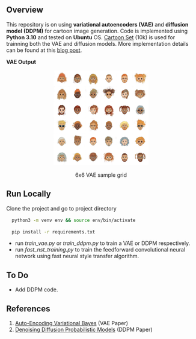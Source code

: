 
## Overview

This repository is on using **variational autoencoders (VAE)** and **diffusion model (DDPM)** for cartoon image generation. Code is implemented using **Python 3.10** and tested on **Ubuntu** OS. [Cartoon Set](https://google.github.io/cartoonset/) (10k) is used for trainning both the VAE and diffusion models. More implementation details can be found at this [blog post](https://lihanlian.github.io/posts/blog8). 

**VAE Output**

<p align="center">
  <img alt="Image 1" src="runs/vae/sample_grid.png" width="50%" />
</p>
<p align="center">6x6 VAE sample grid</p>

## Run Locally

Clone the project and go to project directory

```bash
  python3 -m venv env && source env/bin/activate 
```
```bash
  pip install -r requirements.txt
```

 - run _train_vae.py_ or _train_ddpm.py_ to train a VAE or DDPM respectively.
 - run _fast_nst_training.py_ to train the feedforward convolutional neural network using fast neural style transfer algorithm.

## To Do
 - Add DDPM code.

## References
 1. [Auto-Encoding Variational Bayes](https://arxiv.org/abs/1312.6114) (VAE Paper)
 2. [Denoising Diffusion Probabilistic Models](https://arxiv.org/abs/2006.11239) (DDPM Paper)